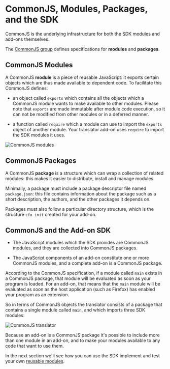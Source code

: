 # CommonJS, Modules, Packages, and the SDK #

CommonJS is the underlying infrastructure for both the SDK modules and add-ons
themselves.

The [CommonJS group](http://wiki.commonjs.org/wiki/CommonJS) defines
specifications for **modules** and **packages**.

## CommonJS Modules ##

A CommonJS **module** is a piece of reusable JavaScript: it exports certain
objects which are thus made available to dependent code. To facilitate this
CommonJS defines:

* an object called `exports` which contains all the objects which a CommonJS
module wants to make available to other modules. Please note that `exports`
are made immutable after module code execution, so it can not be modified from
other modules or in a deferred manner.

* a function called `require` which a module can use to import the `exports`
object of another module. Your translator add-on uses `require` to import the
SDK modules it uses.

![CommonJS modules](media/commonjs-modules.jpg)

## CommonJS Packages ##

A CommonJS **package** is a structure which can wrap a collection of related
modules: this makes it easier to distribute, install and manage modules.

Minimally, a package must include a package descriptor file named
`package.json`: this file contains information about the package such as a short
description, the authors, and the other packages it depends on.

Packages must also follow a particular directory structure, which is the
structure `cfx init` created for your add-on.

## CommonJS and the Add-on SDK ##

* The JavaScript modules which the SDK provides are CommonJS modules, and they
are collected into CommonJS packages.

* The JavaScript components of an add-on constitute one or more
CommonJS modules, and a complete add-on is a CommonJS package.

According to the CommonJS specification, if a module called `main` exists in a
CommonJS package, that module will be evaluated as soon as your program is
loaded. For an add-on, that means that the `main` module will be evaluated as
soon as the host application (such as Firefox) has enabled your program as an
extension.

So in terms of CommonJS objects the translator consists of a package that
contains a single module called `main`, and which imports three SDK modules:

![CommonJS translator](media/commonjs-translator.jpg)

Because an add-on is a CommonJS package it's possible to include more than one
module in an add-on, and to make your modules available to any code that want
to use them.

In the next section we'll see how you can use the SDK implement and test your
own [reusable modules](dev-guide/addon-development/implementing-reusable-module.html).
